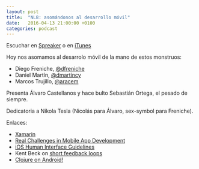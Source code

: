 ```yaml
---
layout: post
title:  "NL8: asomándonos al desarrollo móvil"
date:   2016-04-13 21:00:00 +0100
categories: podcast
---
```


Escuchar en
[Spreaker](http://www.spreaker.com/user/nacionlumpen/nl8-asomandonos-al-desarrollo-movil) o en
[iTunes](https://itunes.apple.com/es/podcast/nacion-lumpen/id1023465004?l=en&mt=2)

Hoy nos asomamos al desarrolo móvil de la mano de estos monstruos:

 - Diego Freniche, [@dfreniche](https://twitter.com/dfreniche)
 - Daniel Martín, [@dmartincy](https://twitter.com/dmartincy)
 - Marcos Trujillo, [@aracem](https://twitter.com/aracem)

Presenta Álvaro Castellanos y hace bulto Sebastián Ortega, el pesado de
siempre.

Dedicatoria a Nikola Tesla (Nicolás para Álvaro, sex-symbol para Freniche).

Enlaces:

 - [Xamarin](https://www.xamarin.com)
 - [Real Challenges in Mobile App Development](http://www.ece.ubc.ca/~amesbah/docs/mona-esem13.pdf)
 - [iOS Human Interface Guidelines](https://developer.apple.com/library/ios/documentation/UserExperience/Conceptual/MobileHIG/index.html)
 - Kent Beck on [short feedback loops](https://www.facebook.com/notes/kent-beck/shorter-feedback-is-not-always-bett/1097086386990891)
 - [Clojure on Android!](http://clojure-android.info)

